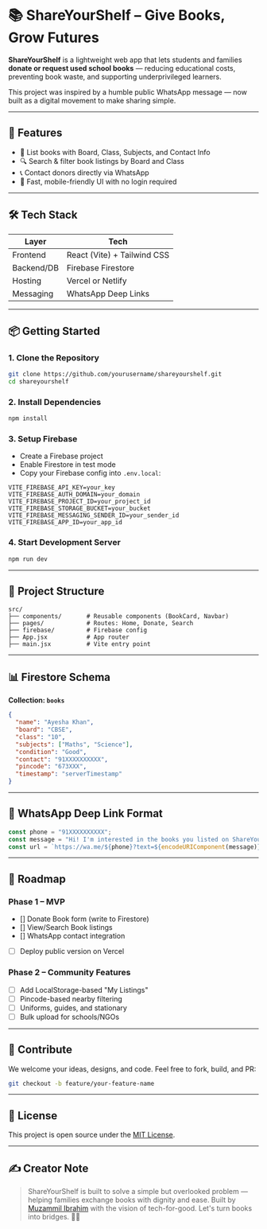 # 📚 ShareYourShelf – Give Books, Grow Futures

**ShareYourShelf** is a lightweight web app that lets students and families **donate or request used school books** — reducing educational costs, preventing book waste, and supporting underprivileged learners.

This project was inspired by a humble public WhatsApp message — now built as a digital movement to make sharing simple.

---

## 🌟 Features

- 📝 List books with Board, Class, Subjects, and Contact Info
- 🔍 Search & filter book listings by Board and Class
- 📞 Contact donors directly via WhatsApp
- 🚀 Fast, mobile-friendly UI with no login required

---

## 🛠️ Tech Stack

| Layer        | Tech                  |
|--------------|------------------------|
| Frontend     | React (Vite) + Tailwind CSS |
| Backend/DB   | Firebase Firestore     |
| Hosting      | Vercel or Netlify      |
| Messaging    | WhatsApp Deep Links    |

---

## 📦 Getting Started

### 1. Clone the Repository

```bash
git clone https://github.com/yourusername/shareyourshelf.git
cd shareyourshelf
````

### 2. Install Dependencies

```bash
npm install
```

### 3. Setup Firebase

* Create a Firebase project
* Enable Firestore in test mode
* Copy your Firebase config into `.env.local`:

```env
VITE_FIREBASE_API_KEY=your_key
VITE_FIREBASE_AUTH_DOMAIN=your_domain
VITE_FIREBASE_PROJECT_ID=your_project_id
VITE_FIREBASE_STORAGE_BUCKET=your_bucket
VITE_FIREBASE_MESSAGING_SENDER_ID=your_sender_id
VITE_FIREBASE_APP_ID=your_app_id
```

### 4. Start Development Server

```bash
npm run dev
```

---

## 📁 Project Structure

```
src/
├── components/       # Reusable components (BookCard, Navbar)
├── pages/            # Routes: Home, Donate, Search
├── firebase/         # Firebase config
├── App.jsx           # App router
├── main.jsx          # Vite entry point
```

---

## 📊 Firestore Schema

**Collection: `books`**

```json
{
  "name": "Ayesha Khan",
  "board": "CBSE",
  "class": "10",
  "subjects": ["Maths", "Science"],
  "condition": "Good",
  "contact": "91XXXXXXXXXX",
  "pincode": "673XXX",
  "timestamp": "serverTimestamp"
}
```

---

## 🔗 WhatsApp Deep Link Format

```js
const phone = "91XXXXXXXXXX";
const message = "Hi! I'm interested in the books you listed on ShareYourShelf.";
const url = `https://wa.me/${phone}?text=${encodeURIComponent(message)}`;
```

---

## 🌱 Roadmap

### Phase 1 – MVP

* [] Donate Book form (write to Firestore)
* [] View/Search Book listings
* [] WhatsApp contact integration
* [ ] Deploy public version on Vercel

### Phase 2 – Community Features

* [ ] Add LocalStorage-based "My Listings"
* [ ] Pincode-based nearby filtering
* [ ] Uniforms, guides, and stationary
* [ ] Bulk upload for schools/NGOs

---

## 🙌 Contribute

We welcome your ideas, designs, and code. Feel free to fork, build, and PR:

```bash
git checkout -b feature/your-feature-name
```

---

## 📜 License

This project is open source under the [MIT License](LICENSE).

---

## ✍️ Creator Note

> ShareYourShelf is built to solve a simple but overlooked problem — helping families exchange books with dignity and ease.
> Built by [Muzammil Ibrahim](https://github.com/muzammil-13) with the vision of tech-for-good.
> Let's turn books into bridges. 📖🤝

```
